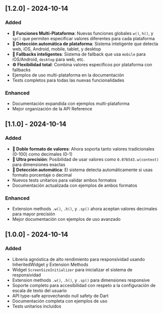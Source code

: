 ## [1.2.0] - 2024-10-14

### Added
- **🎯 Funciones Multi-Plataforma**: Nuevas funciones globales `w()`, `h()`, y `sp()` que permiten especificar valores diferentes para cada plataforma
- **📱 Detección automática de plataforma**: Sistema inteligente que detecta web, iOS, Android, mobile, tablet, y desktop
- **🔄 Fallbacks inteligentes**: Sistema de fallback que usa `mobile` para iOS/Android, `desktop` para web, etc.
- **⚙️ Flexibilidad total**: Combina valores específicos por plataforma con fallbacks
- Ejemplos de uso multi-plataforma en la documentación
- Tests completos para todas las nuevas funcionalidades

### Enhanced
- Documentación expandida con ejemplos multi-plataforma
- Mejor organización de la API Reference

## [1.1.0] - 2024-10-14

### Added
- **🎯 Doble formato de valores**: Ahora soporta tanto valores tradicionales (0-100) como decimales (0-1)
- **📏 Ultra precisión**: Posibilidad de usar valores como `0.076543.w(context)` para dimensiones exactas
- **🔄 Detección automática**: El sistema detecta automáticamente si usas formato porcentaje o decimal
- Nuevos tests unitarios para validar ambos formatos
- Documentación actualizada con ejemplos de ambos formatos

### Enhanced
- Extension methods `.w()`, `.h()`, y `.sp()` ahora aceptan valores decimales para mayor precisión
- Mejor documentación con ejemplos de uso avanzado

## [1.0.0] - 2024-10-14

### Added
- Librería agnóstica de alto rendimiento para responsividad usando InheritedWidget y Extension Methods
- Widget `ScreenSizeInitializer` para inicializar el sistema de responsividad
- Extension methods `.w()`, `.h()`, y `.sp()` para dimensiones responsive
- Soporte completo para accesibilidad con respeto a la configuración de escala de texto del usuario
- API type-safe aprovechando null safety de Dart
- Documentación completa con ejemplos de uso
- Tests unitarios incluidos
